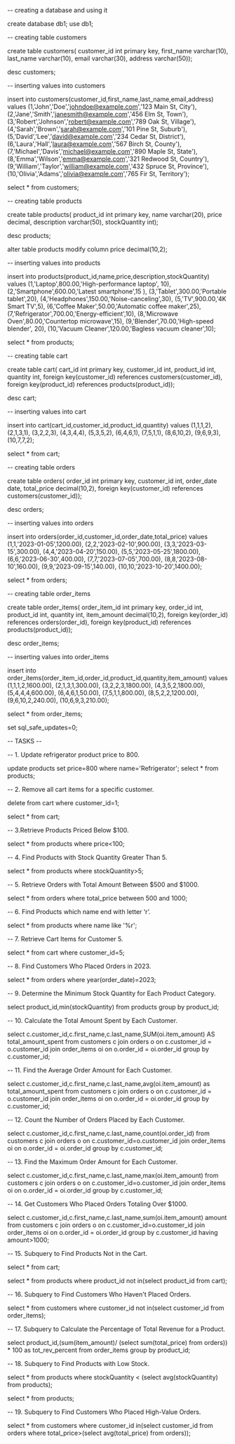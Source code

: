 -- creating a database and using it

create database db1;
use db1;

-- creating table customers

create table customers(
customer_id int primary key,
first_name varchar(10),
last_name varchar(10),
email varchar(30),
address varchar(50));

desc customers;


-- inserting values into customers


insert into customers(customer_id,first_name,last_name,email,address) values
(1,'John','Doe','johndoe@example.com','123 Main St, City'),
(2,'Jane','Smith','janesmith@example.com','456 Elm St, Town'),
(3,'Robert','Johnson','robert@example.com','789 Oak St, Village'),
(4,'Sarah','Brown','sarah@example.com','101 Pine St, Suburb'),
(5,'David','Lee','david@example.com','234 Cedar St, District'),
(6,'Laura','Hall','laura@example.com','567 Birch St, County'),
(7,'Michael','Davis','michael@example.com','890 Maple St, State'),
(8,'Emma','Wilson','emma@example.com','321 Redwood St, Country'),
(9,'William','Taylor','william@example.com','432 Spruce St, Province'),
(10,'Olivia','Adams','olivia@example.com','765 Fir St, Territory');

select * from customers;

-- creating table products

create table products(
product_id int primary key,
name varchar(20),
price decimal,
description varchar(50),
stockQuantity int);

desc products;

alter table products
modify column price decimal(10,2);

-- inserting values into products


insert into products(product_id,name,price,description,stockQuantity) values
(1,'Laptop',800.00,'High-performance laptop', 10),
(2,'Smartphone',600.00,'Latest smartphone',15 ),
(3,'Tablet',300.00,'Portable tablet',20),
(4,'Headphones',150.00,'Noise-canceling',30),
(5,'TV',900.00,'4K Smart TV',5),
(6,'Coffee Maker',50.00,'Automatic coffee maker',25),
(7,'Refrigerator',700.00,'Energy-efficient',10),
(8,'Microwave Oven',80.00,'Countertop microwave',15),
(9,'Blender',70.00,'High-speed blender', 20),
(10,'Vacuum Cleaner',120.00,'Bagless vacuum cleaner',10);

select * from products;

-- creating table cart

create table cart(
cart_id int primary key,
customer_id int,
product_id int,
quantity int,
foreign key(customer_id) references customers(customer_id),
foreign key(product_id) references products(product_id));

desc cart;

-- inserting values into cart


insert into cart(cart_id,customer_id,product_id,quantity) values
(1,1,1,2),
(2,1,3,1),
(3,2,2,3),
(4,3,4,4),
(5,3,5,2),
(6,4,6,1),
(7,5,1,1),
(8,6,10,2),
(9,6,9,3),
(10,7,7,2);

select * from cart;

-- creating table orders

create table orders(
order_id int primary key,
customer_id int,
order_date date,
total_price decimal(10,2),
foreign key(customer_id) references customers(customer_id));

desc orders;


-- inserting values into orders


insert into orders(order_id,customer_id,order_date,total_price) values
(1,1,'2023-01-05',1200.00),
(2,2,'2023-02-10',900.00),
(3,3,'2023-03-15',300.00),
(4,4,'2023-04-20',150.00),
(5,5,'2023-05-25',1800.00),
(6,6,'2023-06-30',400.00),
(7,7,'2023-07-05',700.00),
(8,8,'2023-08-10',160.00),
(9,9,'2023-09-15',140.00),
(10,10,'2023-10-20',1400.00);

select * from orders;


-- creating table order_items

create table order_items(
order_item_id int primary key,
order_id int,
product_id int,
quantity int,
item_amount decimal(10,2),
foreign key(order_id) references orders(order_id),
foreign key(product_id) references products(product_id));

desc order_items;


-- inserting values into order_items


insert into order_items(order_item_id,order_id,product_id,quantity,item_amount) values
(1,1,1,2,1600.00),
(2,1,3,1,300.00),
(3,2,2,3,1800.00),
(4,3,5,2,1800.00),
(5,4,4,4,600.00),
(6,4,6,1,50.00),
(7,5,1,1,800.00),
(8,5,2,2,1200.00),
(9,6,10,2,240.00),
(10,6,9,3,210.00);

select * from order_items;



set sql_safe_updates=0;

-- TASKS --

-- 1. Update refrigerator product price to 800.

update products set price=800 where name='Refrigerator';
select * from products;

-- 2. Remove all cart items for a specific customer.

delete from cart where customer_id=1;

select * from cart;

-- 3.Retrieve Products Priced Below $100.

select * from products where price<100;

-- 4. Find Products with Stock Quantity Greater Than 5.

select * from products where stockQuantity>5;

-- 5. Retrieve Orders with Total Amount Between $500 and $1000.

select * from orders where total_price between 500 and 1000;

-- 6. Find Products which name end with letter ‘r’.

select * from products where name like '%r';

-- 7. Retrieve Cart Items for Customer 5.

select * from cart where customer_id=5;

-- 8. Find Customers Who Placed Orders in 2023.

select * from orders where year(order_date)=2023;

-- 9. Determine the Minimum Stock Quantity for Each Product Category.

select product_id,min(stockQuantity) from products group by product_id;

-- 10. Calculate the Total Amount Spent by Each Customer.

select c.customer_id,c.first_name,c.last_name,SUM(oi.item_amount) AS total_amount_spent from customers c
join orders o on c.customer_id = o.customer_id
join order_items oi on o.order_id = oi.order_id
group by c.customer_id;

-- 11. Find the Average Order Amount for Each Customer.

select c.customer_id,c.first_name,c.last_name,avg(oi.item_amount) as total_amount_spent from customers c
join orders o on c.customer_id = o.customer_id
join order_items oi on o.order_id = oi.order_id
group by c.customer_id;

-- 12. Count the Number of Orders Placed by Each Customer.

select c.customer_id,c.first_name,c.last_name,count(oi.order_id) from customers c
join orders o on c.customer_id=o.customer_id
join order_items oi on o.order_id = oi.order_id
group by c.customer_id;

-- 13. Find the Maximum Order Amount for Each Customer.

select c.customer_id,c.first_name,c.last_name,max(oi.item_amount) from customers c
join orders o on c.customer_id=o.customer_id
join order_items oi on o.order_id = oi.order_id
group by c.customer_id;

-- 14. Get Customers Who Placed Orders Totaling Over $1000.

select c.customer_id,c.first_name,c.last_name,sum(oi.item_amount) amount from customers c
join orders o on c.customer_id=o.customer_id
join order_items oi on o.order_id = oi.order_id
group by c.customer_id
having amount>1000;

-- 15. Subquery to Find Products Not in the Cart.

select * from cart;
 
select * from products where product_id not in(select product_id from cart);

-- 16. Subquery to Find Customers Who Haven't Placed Orders.

select * from customers where customer_id not in(select customer_id from order_items);

-- 17. Subquery to Calculate the Percentage of Total Revenue for a Product.

select product_id,(sum(item_amount)/ (select sum(total_price) from orders)) * 100 as tot_rev_percent from order_items
group by product_id;
 
-- 18. Subquery to Find Products with Low Stock.

select * from products where stockQuantity < (select avg(stockQuantity) from products);

select * from products;

-- 19. Subquery to Find Customers Who Placed High-Value Orders.

select * from customers where customer_id in(select customer_id from orders where total_price>(select avg(total_price) from orders));
